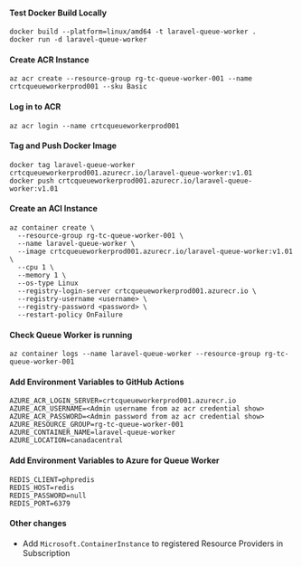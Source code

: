 
#### Test Docker Build Locally

```
docker build --platform=linux/amd64 -t laravel-queue-worker .
docker run -d laravel-queue-worker
```

#### Create ACR Instance

`az acr create --resource-group rg-tc-queue-worker-001 --name crtcqueueworkerprod001 --sku Basic`

#### Log in to ACR

`az acr login --name crtcqueueworkerprod001`

#### Tag and Push Docker Image

```
docker tag laravel-queue-worker crtcqueueworkerprod001.azurecr.io/laravel-queue-worker:v1.01
docker push crtcqueueworkerprod001.azurecr.io/laravel-queue-worker:v1.01
```

#### Create an ACI Instance

```
az container create \
  --resource-group rg-tc-queue-worker-001 \
  --name laravel-queue-worker \
  --image crtcqueueworkerprod001.azurecr.io/laravel-queue-worker:v1.01 \
  --cpu 1 \
  --memory 1 \
  --os-type Linux
  --registry-login-server crtcqueueworkerprod001.azurecr.io \
  --registry-username <username> \
  --registry-password <password> \
  --restart-policy OnFailure
```

#### Check Queue Worker is running

`az container logs --name laravel-queue-worker --resource-group rg-tc-queue-worker-001`

#### Add Environment Variables to GitHub Actions

```
AZURE_ACR_LOGIN_SERVER=crtcqueueworkerprod001.azurecr.io
AZURE_ACR_USERNAME=<Admin username from az acr credential show>
AZURE_ACR_PASSWORD=<Admin password from az acr credential show>
AZURE_RESOURCE_GROUP=rg-tc-queue-worker-001
AZURE_CONTAINER_NAME=laravel-queue-worker
AZURE_LOCATION=canadacentral
```

#### Add Environment Variables to Azure for Queue Worker
```
REDIS_CLIENT=phpredis
REDIS_HOST=redis
REDIS_PASSWORD=null
REDIS_PORT=6379
```

#### Other changes

- Add `Microsoft.ContainerInstance` to registered Resource Providers in Subscription